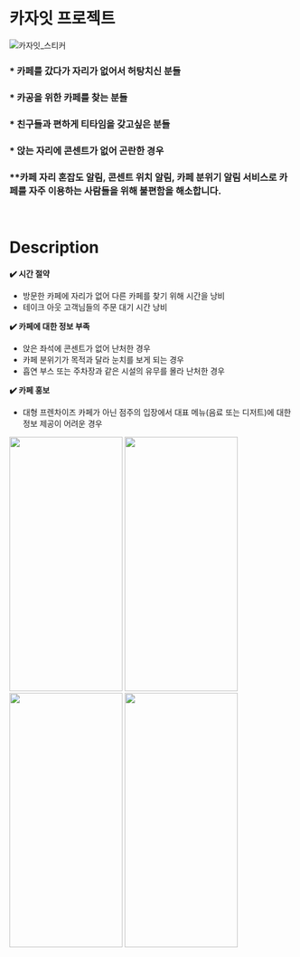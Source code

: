 

# 카자잇 프로젝트
![카자잇_스티커](https://user-images.githubusercontent.com/82876698/217753305-8a8cc608-6db3-4c98-bfd4-cfa5037a8c73.jpg)
### *   카페를 갔다가 자리가 없어서 허탕치신 분들
### *   카공을 위한 카페를 찾는 분들
### *   친구들과 편하게 티타임을 갖고싶은 분들
### *   앉는 자리에 콘센트가 없어 곤란한 경우
### **카페 자리 혼잡도 알림, 콘센트 위치 알림, 카페 분위기 알림 서비스로 카페를 자주 이용하는 사람들을 위해 불편함을 해소합니다.

<br>

# Description

**✔️ 시간 절약**

- 방문한 카페에 자리가 없어 다른 카페를 찾기 위해 시간을 낭비
- 테이크 아웃 고객님들의 주문 대기 시간 낭비

**✔️ 카페에 대한 정보 부족**

- 앉은 좌석에 콘센트가 없어 난처한 경우
- 카페 분위기가 목적과 달라 눈치를 보게 되는 경우
- 흡연 부스 또는 주차장과 같은 시설의 유무를 몰라 난처한 경우

**✔️ 카페 홍보**

- 대형 프렌차이즈 카페가 아닌 점주의 입장에서 대표 메뉴(음료 또는 디저트)에 대한 정보 제공이 어려운 경우


<img src="https://user-images.githubusercontent.com/82876698/217752136-8d4f6a94-2ac4-447c-8760-efabcdc89f42.jpg" width="200" height="450"/> <img src="https://user-images.githubusercontent.com/82876698/217752716-bcec1e75-77d5-473c-8d7c-9e118d70019e.jpg" width="200" height="450"/> <img src="https://user-images.githubusercontent.com/82876698/217752780-b3ffcb63-bf0b-4576-8978-2b780503505d.jpg" width="200" height="450"/> <img src="https://user-images.githubusercontent.com/82876698/217752834-6cec913a-49e8-40b2-8915-0c73a1885eb6.jpg" width="200" height="450"/>
